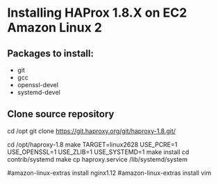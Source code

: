 # Installing HAProx 1.8.X on EC2 Amazon Linux 2

## Packages to install:
 * git
 * gcc
 * openssl-devel
 * systemd-devel

## Clone source repository
cd /opt
git clone https://git.haproxy.org/git/haproxy-1.8.git/

cd /opt/haproxy-1.8
make TARGET=linux2628 USE_PCRE=1 USE_OPENSSL=1 USE_ZLIB=1 USE_SYSTEMD=1
make install
cd contrib/systemd
make
cp haproxy.service /lib/systemd/system

#amazon-linux-extras install nginx1.12
#amazon-linux-extras install vim
